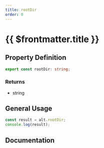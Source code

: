 ```yaml
---
title: rootDir
order: 0
---
```


# {{ $frontmatter.title }}

<!--@include: ./rootDir_partial_header.md-->

## Property Definition

```ts
export const rootDir: string;
```

### Returns

* string

## General Usage

```ts
const result = alt.rootDir;
console.log(result);
```

## Documentation

<!--@include: ./rootDir_partial_footer.md-->
